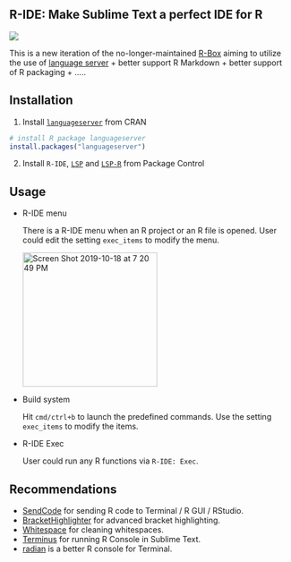 R-IDE: Make Sublime Text a perfect IDE for R
------------

<a href="https://www.paypal.me/randy3k/5usd" title="Donate to this project using Paypal"><img src="https://img.shields.io/badge/paypal-donate-blue.svg" /></a>

This is a new iteration of the no-longer-maintained [R-Box](https://github.com/randy3k/R-Box) aiming to utilize the use
  of [language server](https://github.com/REditorSupport/languageserver) + better support R Markdown + better support of R packaging + .....

## Installation

1. Install [`languageserver`](https://github.com/REditorSupport/languageserver) from CRAN
```R
# install R package languageserver
install.packages("languageserver")
```

2. Install `R-IDE`, [`LSP`](https://github.com/sublimelsp/LSP) and [`LSP-R`](https://github.com/sublimelsp/LSP-R) from Package Control


## Usage

- R-IDE menu

    There is a R-IDE menu when an R project or an R file is opened. User could edit the setting `exec_items` to modify the menu.

    <img width="240" alt="Screen Shot 2019-10-18 at 7 20 49 PM" src="https://user-images.githubusercontent.com/1690993/67136543-789a7b80-f1dc-11e9-9156-98d2e64e25fd.png">

- Build system

    Hit `cmd/ctrl+b` to launch the predefined commands. Use the setting `exec_items` to modify the items.

- R-IDE Exec

    User could run any R functions via `R-IDE: Exec`.


## Recommendations

- [SendCode](https://github.com/randy3k/SendCode) for sending R code to Terminal / R GUI / RStudio.
- [Bracket​Highlighter](https://github.com/facelessuser/BracketHighlighter) for advanced bracket highlighting.
- [Whitespace](https://github.com/randy3k/Whitespace) for cleaning whitespaces.
- [Terminus](https://github.com/randy3k/Terminus) for running R Console in Sublime Text.
- [radian](https://github.com/randy3k/radian) is a better R console for Terminal.
